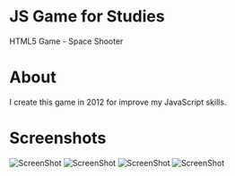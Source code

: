 # JS Game for Studies
HTML5 Game - Space Shooter

# About
I create this game in 2012 for improve my JavaScript skills.

# Screenshots
![ScreenShot](http://douglascarlini.com/files/github/screenshot1.png)
![ScreenShot](http://douglascarlini.com/files/github/screenshot2.png)
![ScreenShot](http://douglascarlini.com/files/github/screenshot3.png)
![ScreenShot](http://douglascarlini.com/files/github/screenshot4.png)
